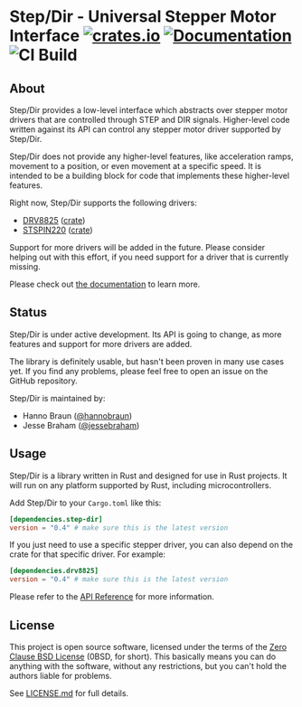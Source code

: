 # Step/Dir - Universal Stepper Motor Interface [![crates.io](https://img.shields.io/crates/v/step-dir.svg)](https://crates.io/crates/step-dir) [![Documentation](https://docs.rs/step-dir/badge.svg)](https://docs.rs/step-dir) ![CI Build](https://github.com/flott-motion/step-dir/workflows/CI%20Build/badge.svg)

## About

Step/Dir provides a low-level interface which abstracts over stepper motor drivers that are controlled through STEP and DIR signals. Higher-level code written against its API can control any stepper motor driver supported by Step/Dir.

Step/Dir does not provide any higher-level features, like acceleration ramps, movement to a position, or even movement at a specific speed. It is intended to be a building block for code that implements these higher-level features.

Right now, Step/Dir supports the following drivers:

- [DRV8825] ([crate](https://crates.io/crates/drv8825))
- [STSPIN220] ([crate](https://crates.io/crates/stspin220))

Support for more drivers will be added in the future. Please consider helping out with this effort, if you need support for a driver that is currently missing.

Please check out [the documentation](https://docs.rs/step-dir) to learn more.


## Status

Step/Dir is under active development. Its API is going to change, as more features and support for more drivers are added.

The library is definitely usable, but hasn't been proven in many use cases yet. If you find any problems, please feel free to open an issue on the GitHub repository.

Step/Dir is maintained by:

- Hanno Braun ([@hannobraun])
- Jesse Braham ([@jessebraham])


## Usage

Step/Dir is a library written in Rust and designed for use in Rust projects. It will run on any platform supported by Rust, including microcontrollers.

Add Step/Dir to your `Cargo.toml` like this:

``` toml
[dependencies.step-dir]
version = "0.4" # make sure this is the latest version
```

If you just need to use a specific stepper driver, you can also depend on the crate for that specific driver. For example:

``` toml
[dependencies.drv8825]
version = "0.4" # make sure this is the latest version
```

Please refer to the [API Reference] for more information.


## License

This project is open source software, licensed under the terms of the [Zero Clause BSD License] (0BSD, for short). This basically means you can do anything with the software, without any restrictions, but you can't hold the authors liable for problems.

See [LICENSE.md] for full details.


[DRV8825]: https://www.ti.com/product/DRV8825
[STSPIN220]: https://www.st.com/en/motor-drivers/stspin220.html
[API Reference]: https://docs.rs/step-dir
[Zero Clause BSD License]: https://opensource.org/licenses/0BSD
[LICENSE.md]: https://github.com/flott-motion/step-dir/blob/main/LICENSE.md

[@hannobraun]: https://github.com/hannobraun
[@jessebraham]: https://github.com/jessebraham
